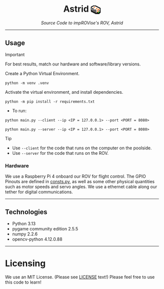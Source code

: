 <h1 align=center> Astrid <img width=32 height=32 style="vertical-align:middle" src="docs/astrid_pixelart.png"></img> </h1>
<p align=center><i>Source Code to impROVise's ROV, Astrid</i>

---

## Usage
> [!IMPORTANT]
> For best results, match our hardware and software/library versions.

Create a Python Virtual Environment.
```
python -m venv .venv
```

Activate the virtual environment, and install dependencies.
```
python -m pip install -r requirements.txt
```

- To run:
```
python main.py --client --ip <IP = 127.0.0.1> --port <PORT = 8080>
```

```
python main.py --server --ip <IP = 127.0.0.1> --port <PORT = 8080>
```

> [!TIP]
> - Use `--client` for the code that runs on the computer on the poolside.
> - Use `--server` for the code that runs on the ROV.

### Hardware
We use a Raspberry Pi 4 onboard our ROV for flight control. The GPIO Pinouts are defined in [consts.py](src/consts.py), as well as some other physical quantities such as motor speeds and servo angles. We use a ethernet cable along our tether for digital communications.

---

## Technologies
- Python 3.13
- pygame community edition 2.5.5
- numpy 2.2.6
- opencv-python 4.12.0.88

---
# Licensing
We use an MIT License. (Please see [LICENSE](LICENSE) text!) Please feel free to use this code to learn!